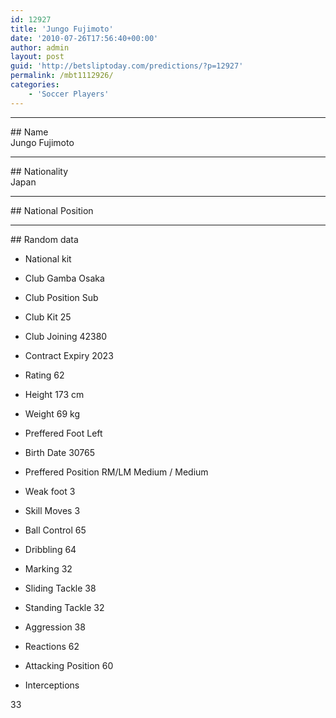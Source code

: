 ```yaml
---
id: 12927
title: 'Jungo Fujimoto'
date: '2010-07-26T17:56:40+00:00'
author: admin
layout: post
guid: 'http://betsliptoday.com/predictions/?p=12927'
permalink: /mbt1112926/
categories:
    - 'Soccer Players'
---
```


- - - - - -

\## Name  
 Jungo Fujimoto

- - - - - -

\## Nationality  
 Japan

- - - - - -

\## National Position

- - - - - -

\## Random data

- National kit
- Club
 Gamba Osaka

- Club Position
 Sub

- Club Kit
 25

- Club Joining
 42380

- Contract Expiry
 2023

- Rating
 62

- Height
 173 cm

- Weight
 69 kg

- Preffered Foot
 Left

- Birth Date
 30765

- Preffered Position
 RM/LM Medium / Medium

- Weak foot
 3

- Skill Moves
 3

- Ball Control
 65

- Dribbling
 64

- Marking
 32

- Sliding Tackle
 38

- Standing Tackle
 32

- Aggression
 38

- Reactions
 62

- Attacking Position
 60

- Interceptions

 33